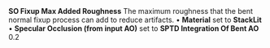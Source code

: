 <tr>
<td><strong>SO Fixup Max Added Roughness</strong></td>
<td>The maximum roughness that the bent normal fixup process can add to reduce artifacts.</td>
<td>&#8226; <strong>Material</strong> set to <strong>StackLit</strong> <br/>&#8226; <strong>Specular Occlusion (from input AO)</strong> set to <strong>SPTD Integration Of Bent AO</strong></td>
<td>0.2</td>
</tr>
